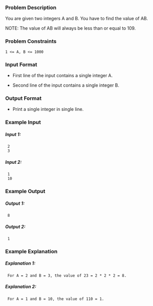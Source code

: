 ### Problem Description

You are given two integers A and B. You have to find the value of AB.

NOTE: The value of AB will always be less than or equal to 109.


### Problem Constraints
```
1 <= A, B <= 1000
```


### Input Format
- First line of the input contains a single integer A.

- Second line of the input contains a single integer B.



### Output Format
- Print a single integer in single line.



### Example Input

##### Input 1:
```
 2
 3 
```
##### Input 2:
```
 1
 10 
```

### Example Output

##### Output 1:
```
 8 
```
##### Output 2:
```
 1 
```

### Example Explanation

##### Explanation 1:
```
 For A = 2 and B = 3, the value of 23 = 2 * 2 * 2 = 8.
```

##### Explanation 2:
```
 For A = 1 and B = 10, the value of 110 = 1.
```